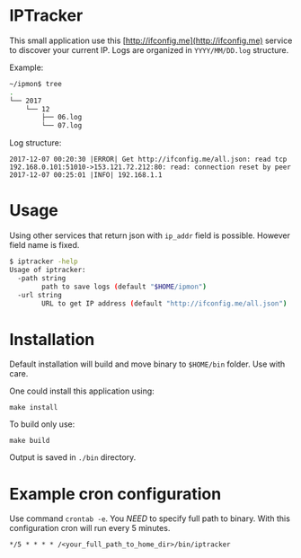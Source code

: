 # IPTracker

This small application use this [http://ifconfig.me](http://ifconfig.me) service to discover your current IP.
Logs are organized in `YYYY/MM/DD.log` structure.

Example:
```bash
~/ipmon$ tree
.
└── 2017
    └── 12
        ├── 06.log
        └── 07.log
```

Log structure:
```
2017-12-07 00:20:30 |ERROR| Get http://ifconfig.me/all.json: read tcp 192.168.0.101:51010->153.121.72.212:80: read: connection reset by peer
2017-12-07 00:25:01 |INFO| 192.168.1.1
```
# Usage

Using other services that return json with `ip_addr` field is possible. However field name is fixed.

```bash
$ iptracker -help
Usage of iptracker:
  -path string
        path to save logs (default "$HOME/ipmon")
  -url string
        URL to get IP address (default "http://ifconfig.me/all.json")
```

# Installation

Default installation will build and move binary to `$HOME/bin` folder. Use with care.

One could install this application using:
```
make install
```

To build only use:
```
make build
```
Output is saved in `./bin` directory.

# Example cron configuration

Use command `crontab -e`. You *NEED* to specify full path to binary. With this configuration cron will run every 5 minutes.

```config
*/5 * * * * /<your_full_path_to_home_dir>/bin/iptracker
```